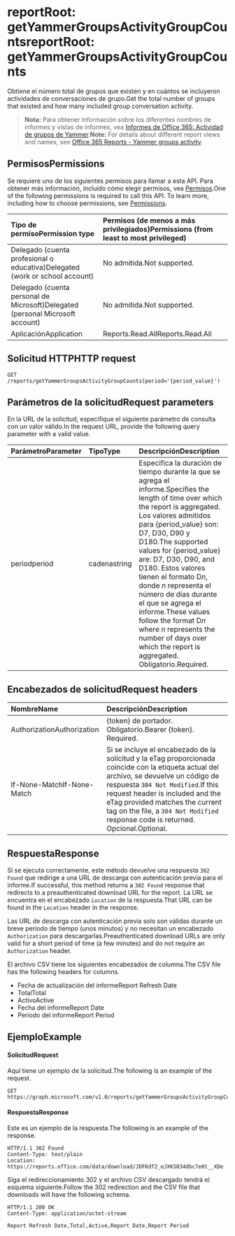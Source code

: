 # <a name="reportroot-getyammergroupsactivitygroupcounts"></a><span data-ttu-id="378f0-101">reportRoot: getYammerGroupsActivityGroupCounts</span><span class="sxs-lookup"><span data-stu-id="378f0-101">reportRoot: getYammerGroupsActivityGroupCounts</span></span>

<span data-ttu-id="378f0-102">Obtiene el número total de grupos que existen y en cuántos se incluyeron actividades de conversaciones de grupo.</span><span class="sxs-lookup"><span data-stu-id="378f0-102">Get the total number of groups that existed and how many included group conversation activity.</span></span>

> <span data-ttu-id="378f0-103">**Nota:** Para obtener información sobre los diferentes nombres de informes y vistas de informes, vea [Informes de Office 365: Actividad de grupos de Yammer](https://support.office.com/client/Yammer-groups-activity-report-94dd92ec-ea73-43c6-b51f-2a11fd78aa31).</span><span class="sxs-lookup"><span data-stu-id="378f0-103">**Note:** For details about different report views and names, see [Office 365 Reports - Yammer groups activity](https://support.office.com/client/Yammer-groups-activity-report-94dd92ec-ea73-43c6-b51f-2a11fd78aa31).</span></span>

## <a name="permissions"></a><span data-ttu-id="378f0-104">Permisos</span><span class="sxs-lookup"><span data-stu-id="378f0-104">Permissions</span></span>

<span data-ttu-id="378f0-p101">Se requiere uno de los siguientes permisos para llamar a esta API. Para obtener más información, incluido cómo elegir permisos, vea [Permisos](../../../concepts/permissions_reference.md).</span><span class="sxs-lookup"><span data-stu-id="378f0-p101">One of the following permissions is required to call this API. To learn more, including how to choose permissions, see [Permissions](../../../concepts/permissions_reference.md).</span></span>

| <span data-ttu-id="378f0-107">Tipo de permiso</span><span class="sxs-lookup"><span data-stu-id="378f0-107">Permission type</span></span>                        | <span data-ttu-id="378f0-108">Permisos (de menos a más privilegiados)</span><span class="sxs-lookup"><span data-stu-id="378f0-108">Permissions (from least to most privileged)</span></span> |
| :------------------------------------- | :--------------------------------------- |
| <span data-ttu-id="378f0-109">Delegado (cuenta profesional o educativa)</span><span class="sxs-lookup"><span data-stu-id="378f0-109">Delegated (work or school account)</span></span>     | <span data-ttu-id="378f0-110">No admitida.</span><span class="sxs-lookup"><span data-stu-id="378f0-110">Not supported.</span></span>                           |
| <span data-ttu-id="378f0-111">Delegado (cuenta personal de Microsoft)</span><span class="sxs-lookup"><span data-stu-id="378f0-111">Delegated (personal Microsoft account)</span></span> | <span data-ttu-id="378f0-112">No admitida.</span><span class="sxs-lookup"><span data-stu-id="378f0-112">Not supported.</span></span>                           |
| <span data-ttu-id="378f0-113">Aplicación</span><span class="sxs-lookup"><span data-stu-id="378f0-113">Application</span></span>                            | <span data-ttu-id="378f0-114">Reports.Read.All</span><span class="sxs-lookup"><span data-stu-id="378f0-114">Reports.Read.All</span></span>                         |

## <a name="http-request"></a><span data-ttu-id="378f0-115">Solicitud HTTP</span><span class="sxs-lookup"><span data-stu-id="378f0-115">HTTP request</span></span>

<!-- { "blockType": "ignored" } --> 

```http
GET /reports/getYammerGroupsActivityGroupCounts(period='{period_value}')
```

## <a name="request-parameters"></a><span data-ttu-id="378f0-116">Parámetros de la solicitud</span><span class="sxs-lookup"><span data-stu-id="378f0-116">Request parameters</span></span>

<span data-ttu-id="378f0-117">En la URL de la solicitud, especifique el siguiente parámetro de consulta con un valor válido.</span><span class="sxs-lookup"><span data-stu-id="378f0-117">In the request URL, provide the following query parameter with a valid value.</span></span>

| <span data-ttu-id="378f0-118">Parámetro</span><span class="sxs-lookup"><span data-stu-id="378f0-118">Parameter</span></span> | <span data-ttu-id="378f0-119">Tipo</span><span class="sxs-lookup"><span data-stu-id="378f0-119">Type</span></span>   | <span data-ttu-id="378f0-120">Descripción</span><span class="sxs-lookup"><span data-stu-id="378f0-120">Description</span></span>                              |
| :-------- | :----- | :--------------------------------------- |
| <span data-ttu-id="378f0-121">period</span><span class="sxs-lookup"><span data-stu-id="378f0-121">period</span></span>    | <span data-ttu-id="378f0-122">cadena</span><span class="sxs-lookup"><span data-stu-id="378f0-122">string</span></span> | <span data-ttu-id="378f0-123">Especifica la duración de tiempo durante la que se agrega el informe.</span><span class="sxs-lookup"><span data-stu-id="378f0-123">Specifies the length of time over which the report is aggregated.</span></span> <span data-ttu-id="378f0-124">Los valores admitidos para {period_value} son: D7, D30, D90 y D180.</span><span class="sxs-lookup"><span data-stu-id="378f0-124">The supported values for {period_value} are: D7, D30, D90, and D180.</span></span> <span data-ttu-id="378f0-125">Estos valores tienen el formato D*n*, donde *n* representa el número de días durante el que se agrega el informe.</span><span class="sxs-lookup"><span data-stu-id="378f0-125">These values follow the format D*n* where *n* represents the number of days over which the report is aggregated.</span></span> <span data-ttu-id="378f0-126">Obligatorio.</span><span class="sxs-lookup"><span data-stu-id="378f0-126">Required.</span></span> |

## <a name="request-headers"></a><span data-ttu-id="378f0-127">Encabezados de solicitud</span><span class="sxs-lookup"><span data-stu-id="378f0-127">Request headers</span></span>

| <span data-ttu-id="378f0-128">Nombre</span><span class="sxs-lookup"><span data-stu-id="378f0-128">Name</span></span>          | <span data-ttu-id="378f0-129">Descripción</span><span class="sxs-lookup"><span data-stu-id="378f0-129">Description</span></span>               |
| :------------ | :------------------------ |
| <span data-ttu-id="378f0-130">Authorization</span><span class="sxs-lookup"><span data-stu-id="378f0-130">Authorization</span></span> | <span data-ttu-id="378f0-p103">{token} de portador. Obligatorio.</span><span class="sxs-lookup"><span data-stu-id="378f0-p103">Bearer {token}. Required.</span></span> |
| <span data-ttu-id="378f0-133">If-None-Match</span><span class="sxs-lookup"><span data-stu-id="378f0-133">If-None-Match</span></span> | <span data-ttu-id="378f0-134">Si se incluye el encabezado de la solicitud y la eTag proporcionada coincide con la etiqueta actual del archivo, se devuelve un código de respuesta `304 Not Modified`.</span><span class="sxs-lookup"><span data-stu-id="378f0-134">If this request header is included and the eTag provided matches the current tag on the file, a `304 Not Modified` response code is returned.</span></span> <span data-ttu-id="378f0-135">Opcional.</span><span class="sxs-lookup"><span data-stu-id="378f0-135">Optional.</span></span> |

## <a name="response"></a><span data-ttu-id="378f0-136">Respuesta</span><span class="sxs-lookup"><span data-stu-id="378f0-136">Response</span></span>

<span data-ttu-id="378f0-137">Si se ejecuta correctamente, este método devuelve una respuesta `302 Found` que redirige a una URL de descarga con autenticación previa para el informe.</span><span class="sxs-lookup"><span data-stu-id="378f0-137">If successful, this method returns a `302 Found` response that redirects to a preauthenticated download URL for the report.</span></span> <span data-ttu-id="378f0-138">La URL se encuentra en el encabezado `Location` de la respuesta.</span><span class="sxs-lookup"><span data-stu-id="378f0-138">That URL can be found in the `Location` header in the response.</span></span>

<span data-ttu-id="378f0-139">Las URL de descarga con autenticación previa solo son válidas durante un breve período de tiempo (unos minutos) y no necesitan un encabezado `Authorization` para descargarlas.</span><span class="sxs-lookup"><span data-stu-id="378f0-139">Preauthenticated download URLs are only valid for a short period of time (a few minutes) and do not require an `Authorization` header.</span></span>

<span data-ttu-id="378f0-140">El archivo CSV tiene los siguientes encabezados de columna.</span><span class="sxs-lookup"><span data-stu-id="378f0-140">The CSV file has the following headers for columns.</span></span>

- <span data-ttu-id="378f0-141">Fecha de actualización del informe</span><span class="sxs-lookup"><span data-stu-id="378f0-141">Report Refresh Date</span></span>
- <span data-ttu-id="378f0-142">Total</span><span class="sxs-lookup"><span data-stu-id="378f0-142">Total</span></span>
- <span data-ttu-id="378f0-143">Activo</span><span class="sxs-lookup"><span data-stu-id="378f0-143">Active</span></span>
- <span data-ttu-id="378f0-144">Fecha del informe</span><span class="sxs-lookup"><span data-stu-id="378f0-144">Report Date</span></span>
- <span data-ttu-id="378f0-145">Período del informe</span><span class="sxs-lookup"><span data-stu-id="378f0-145">Report Period</span></span>

## <a name="example"></a><span data-ttu-id="378f0-146">Ejemplo</span><span class="sxs-lookup"><span data-stu-id="378f0-146">Example</span></span>

#### <a name="request"></a><span data-ttu-id="378f0-147">Solicitud</span><span class="sxs-lookup"><span data-stu-id="378f0-147">Request</span></span>

<span data-ttu-id="378f0-148">Aquí tiene un ejemplo de la solicitud.</span><span class="sxs-lookup"><span data-stu-id="378f0-148">The following is an example of the request.</span></span>

<!-- {
  "blockType": "request",
  "name": "reportroot_getyammergroupsactivitygroupcounts"
}-->

```http
GET https://graph.microsoft.com/v1.0/reports/getYammerGroupsActivityGroupCounts(period='D7')
```

#### <a name="response"></a><span data-ttu-id="378f0-149">Respuesta</span><span class="sxs-lookup"><span data-stu-id="378f0-149">Response</span></span>

<span data-ttu-id="378f0-150">Este es un ejemplo de la respuesta.</span><span class="sxs-lookup"><span data-stu-id="378f0-150">The following is an example of the response.</span></span>

<!-- { "blockType": "ignored" } --> 

```http
HTTP/1.1 302 Found
Content-Type: text/plain
Location: https://reports.office.com/data/download/JDFKdf2_eJXKS034dbc7e0t__XDe
```

<span data-ttu-id="378f0-151">Siga el redireccionamiento 302 y el archivo CSV descargado tendrá el esquema siguiente.</span><span class="sxs-lookup"><span data-stu-id="378f0-151">Follow the 302 redirection and the CSV file that downloads will have the following schema.</span></span>

<!-- {
  "blockType": "response",
  "truncated": true,
  "@odata.type": "stream"
} -->

```http
HTTP/1.1 200 OK
Content-Type: application/octet-stream

Report Refresh Date,Total,Active,Report Date,Report Period
```
